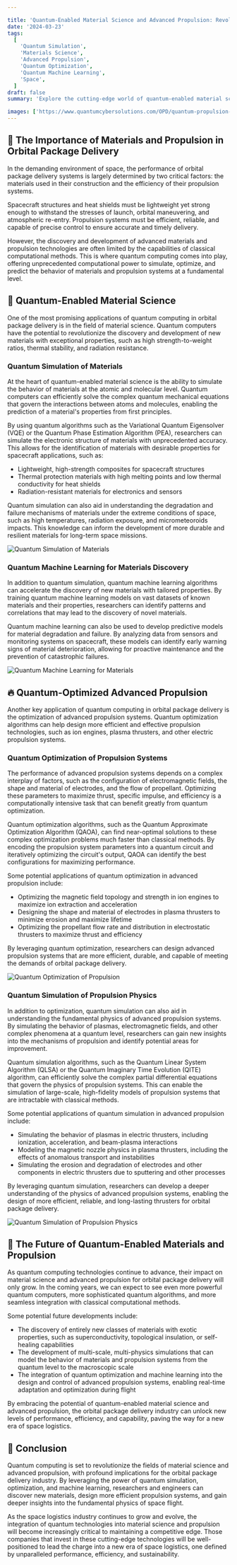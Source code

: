 ```yaml
---

title: 'Quantum-Enabled Material Science and Advanced Propulsion: Revolutionizing Orbital Package Delivery'
date: '2024-03-23'
tags:
  [
    'Quantum Simulation',
    'Materials Science',
    'Advanced Propulsion',
    'Quantum Optimization',
    'Quantum Machine Learning',
    'Space',
  ]
draft: false
summary: 'Explore the cutting-edge world of quantum-enabled material science and advanced propulsion, and discover how these technologies are revolutionizing the performance and efficiency of orbital package delivery systems. From lightweight, high-strength materials to optimized propulsion systems, learn how quantum computing is enabling a new era of space logistics.'

images: ['https://www.quantumcybersolutions.com/OPD/quantum-propulsion-simulation.webp', 'https://www.quantumcybersolutions.com/OPD/quantum-propulsion-optimization.webp', 'https://www.quantumcybersolutions.com/OPD/quantum-materials-ml.webp', 'https://www.rics-notebook.com/articleimage/Space/Qmats.webp', 'https://www.quantumcybersolutions.com/OPD/quantum-materials-simulation.webp']
---
```


## 🚀 The Importance of Materials and Propulsion in Orbital Package Delivery

In the demanding environment of space, the performance of orbital package delivery systems is largely determined by two critical factors: the materials used in their construction and the efficiency of their propulsion systems.

Spacecraft structures and heat shields must be lightweight yet strong enough to withstand the stresses of launch, orbital maneuvering, and atmospheric re-entry. Propulsion systems must be efficient, reliable, and capable of precise control to ensure accurate and timely delivery.

However, the discovery and development of advanced materials and propulsion technologies are often limited by the capabilities of classical computational methods. This is where quantum computing comes into play, offering unprecedented computational power to simulate, optimize, and predict the behavior of materials and propulsion systems at a fundamental level.

## 🧪 Quantum-Enabled Material Science

One of the most promising applications of quantum computing in orbital package delivery is in the field of material science. Quantum computers have the potential to revolutionize the discovery and development of new materials with exceptional properties, such as high strength-to-weight ratios, thermal stability, and radiation resistance.

### Quantum Simulation of Materials

At the heart of quantum-enabled material science is the ability to simulate the behavior of materials at the atomic and molecular level. Quantum computers can efficiently solve the complex quantum mechanical equations that govern the interactions between atoms and molecules, enabling the prediction of a material's properties from first principles.

By using quantum algorithms such as the Variational Quantum Eigensolver (VQE) or the Quantum Phase Estimation Algorithm (PEA), researchers can simulate the electronic structure of materials with unprecedented accuracy. This allows for the identification of materials with desirable properties for spacecraft applications, such as:

- Lightweight, high-strength composites for spacecraft structures
- Thermal protection materials with high melting points and low thermal conductivity for heat shields
- Radiation-resistant materials for electronics and sensors

Quantum simulation can also aid in understanding the degradation and failure mechanisms of materials under the extreme conditions of space, such as high temperatures, radiation exposure, and micrometeoroids impacts. This knowledge can inform the development of more durable and resilient materials for long-term space missions.

![Quantum Simulation of Materials](https://www.quantumcybersolutions.com/OPD/quantum-materials-simulation.webp)

### Quantum Machine Learning for Materials Discovery

In addition to quantum simulation, quantum machine learning algorithms can accelerate the discovery of new materials with tailored properties. By training quantum machine learning models on vast datasets of known materials and their properties, researchers can identify patterns and correlations that may lead to the discovery of novel materials.

Quantum machine learning can also be used to develop predictive models for material degradation and failure. By analyzing data from sensors and monitoring systems on spacecraft, these models can identify early warning signs of material deterioration, allowing for proactive maintenance and the prevention of catastrophic failures.

![Quantum Machine Learning for Materials](https://www.quantumcybersolutions.com/OPD/quantum-materials-ml.webp)

## 🔥 Quantum-Optimized Advanced Propulsion

Another key application of quantum computing in orbital package delivery is the optimization of advanced propulsion systems. Quantum optimization algorithms can help design more efficient and effective propulsion technologies, such as ion engines, plasma thrusters, and other electric propulsion systems.

### Quantum Optimization of Propulsion Systems

The performance of advanced propulsion systems depends on a complex interplay of factors, such as the configuration of electromagnetic fields, the shape and material of electrodes, and the flow of propellant. Optimizing these parameters to maximize thrust, specific impulse, and efficiency is a computationally intensive task that can benefit greatly from quantum optimization.

Quantum optimization algorithms, such as the Quantum Approximate Optimization Algorithm (QAOA), can find near-optimal solutions to these complex optimization problems much faster than classical methods. By encoding the propulsion system parameters into a quantum circuit and iteratively optimizing the circuit's output, QAOA can identify the best configurations for maximizing performance.

Some potential applications of quantum optimization in advanced propulsion include:

- Optimizing the magnetic field topology and strength in ion engines to maximize ion extraction and acceleration
- Designing the shape and material of electrodes in plasma thrusters to minimize erosion and maximize lifetime
- Optimizing the propellant flow rate and distribution in electrostatic thrusters to maximize thrust and efficiency

By leveraging quantum optimization, researchers can design advanced propulsion systems that are more efficient, durable, and capable of meeting the demands of orbital package delivery.

![Quantum Optimization of Propulsion](https://www.quantumcybersolutions.com/OPD/quantum-propulsion-optimization.webp)

### Quantum Simulation of Propulsion Physics

In addition to optimization, quantum simulation can also aid in understanding the fundamental physics of advanced propulsion systems. By simulating the behavior of plasmas, electromagnetic fields, and other complex phenomena at a quantum level, researchers can gain new insights into the mechanisms of propulsion and identify potential areas for improvement.

Quantum simulation algorithms, such as the Quantum Linear System Algorithm (QLSA) or the Quantum Imaginary Time Evolution (QITE) algorithm, can efficiently solve the complex partial differential equations that govern the physics of propulsion systems. This can enable the simulation of large-scale, high-fidelity models of propulsion systems that are intractable with classical methods.

Some potential applications of quantum simulation in advanced propulsion include:

- Simulating the behavior of plasmas in electric thrusters, including ionization, acceleration, and beam-plasma interactions
- Modeling the magnetic nozzle physics in plasma thrusters, including the effects of anomalous transport and instabilities
- Simulating the erosion and degradation of electrodes and other components in electric thrusters due to sputtering and other processes

By leveraging quantum simulation, researchers can develop a deeper understanding of the physics of advanced propulsion systems, enabling the design of more efficient, reliable, and long-lasting thrusters for orbital package delivery.

![Quantum Simulation of Propulsion Physics](https://www.quantumcybersolutions.com/OPD/quantum-propulsion-simulation.webp)

## 🔮 The Future of Quantum-Enabled Materials and Propulsion

As quantum computing technologies continue to advance, their impact on material science and advanced propulsion for orbital package delivery will only grow. In the coming years, we can expect to see even more powerful quantum computers, more sophisticated quantum algorithms, and more seamless integration with classical computational methods.

Some potential future developments include:

- The discovery of entirely new classes of materials with exotic properties, such as superconductivity, topological insulation, or self-healing capabilities
- The development of multi-scale, multi-physics simulations that can model the behavior of materials and propulsion systems from the quantum level to the macroscopic scale
- The integration of quantum optimization and machine learning into the design and control of advanced propulsion systems, enabling real-time adaptation and optimization during flight

By embracing the potential of quantum-enabled material science and advanced propulsion, the orbital package delivery industry can unlock new levels of performance, efficiency, and capability, paving the way for a new era of space logistics.

## 🌟 Conclusion

Quantum computing is set to revolutionize the fields of material science and advanced propulsion, with profound implications for the orbital package delivery industry. By leveraging the power of quantum simulation, optimization, and machine learning, researchers and engineers can discover new materials, design more efficient propulsion systems, and gain deeper insights into the fundamental physics of space flight.

As the space logistics industry continues to grow and evolve, the integration of quantum technologies into material science and propulsion will become increasingly critical to maintaining a competitive edge. Those companies that invest in these cutting-edge technologies will be well-positioned to lead the charge into a new era of space logistics, one defined by unparalleled performance, efficiency, and sustainability.
